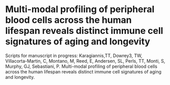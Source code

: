 # Multi-modal profiling of peripheral blood cells across the human lifespan reveals distinct immune cell signatures of aging and longevity

Scripts for manuscript in progress: Karagiannis,TT, Dowrey3, TW, Villacorta-Martin, C, Montano, M, Reed, E, Andersen, SL, Perls, TT, Monti, S, Murphy, GJ, Sebastiani, P. Multi-modal profiling of peripheral blood cells across the human lifespan reveals distinct immune cell signatures of aging and longevity.
